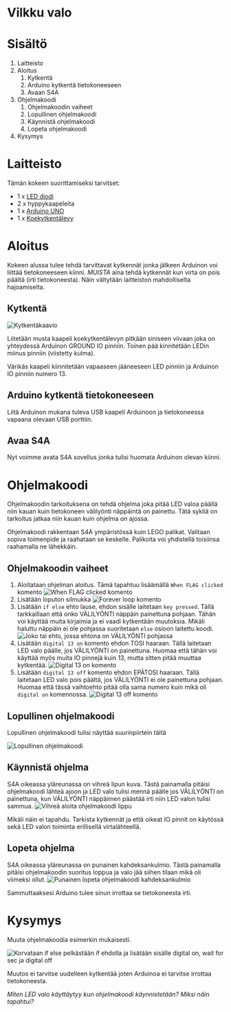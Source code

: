 # Vilkku valo

# Sisältö

1. Laitteisto
1. Aloitus
    1. Kytkentä
    1. Arduino kytkentä tietokoneeseen
    1. Avaan S4A
1. Ohjelmakoodi
    1. Ohjelmakoodin vaiheet
    1. Lopullinen ohjelmakoodi
    1. Käynnistä ohjelmakoodi
    1. Lopeta ohjelmakoodi
1. Kysymys


# Laitteisto

Tämän kokeen suorittamiseksi tarvitset:
 
* 1 x [LED diodi](https://fi.wikipedia.org/wiki/LED)
* 2 x hyppykaapeleita
* 1 x [Arduino UNO](https://www.arduino.cc/en/Guide/ArduinoUno)
* 1 x [Koekytkentälevy](https://fi.wikipedia.org/wiki/Koekytkent%C3%A4levy)

# Aloitus

Kokeen alussa tulee tehdä tarvittavat kytkennät jonka jälkeen Arduinon voi liittää tietokoneeseen kiinni. *MUISTA* aina tehdä kytkennät kun virta on pois päältä (irti tietokoneesta). Näin vältytään laitteiston mahdolliselta hajoamiselta.

## Kytkentä

![Kytkentäkaavio](https://github.com/Atihinen/a4kidsWs/raw/master/media/labs/blink/blink_wiring.jpg)

Liitetään musta kaapeli koekytkentälevyn pitkään siniseen viivaan joka on yhteydessä Arduinon GROUND IO pinniin. Toinen pää kinnitetään LEDin miinus pinniin (viistetty kulma).

Värikäs kaapeli kiinnitetään vapaaseen jääneeseen LED pinniin ja Arduinon IO pinniin numero 13.

## Arduino kytkentä tietokoneeseen

Liitä Arduinon mukana tuleva USB kaapeli Arduinoon ja tietokoneessa vapaana olevaan USB porttiin.

## Avaa S4A

Nyt voimme avata S4A sovellus jonka tulisi huomata Arduinon olevan kiinni.

# Ohjelmakoodi

Ohjelmakoodin tarkoituksena on tehdä ohjelma joka pitää LED valoa päällä niin kauan kuin tietokoneen välilyönti näppäintä on painettu. Tätä sykliä on tarkoitus jatkaa niin kauan kuin ohjelma on ajossa.

Ohjelmakoodi rakkentaan S4A ympäristössä kuin LEGO palikat. Valitaan sopiva toimenpide ja raahataan se keskelle. Palikoita voi yhdistellä toisiinsa raahamalla ne lähekkäin.

## Ohjelmakoodin vaiheet

1. Aloitataan ohjelman aloitus. Tämä tapahtuu lisäämällä `When FLAG clicked` komento
![When FLAG clicked komento](https://github.com/Atihinen/a4kidsWs/raw/master/media/code_commands/when_flag_clicked.jpg)
1. Lisätään loputon silmukka
![Forever loop komento](https://github.com/Atihinen/a4kidsWs/raw/master/media/code_commands/forver_loop.jpg)
1. Lisätään `if else` ehto lause, ehdon sisälle laitetaan `key pressed`. Tällä tarkkaillaan että onko VÄLILYÖNTI näppäin painettuna pohjaan. Tähän voi käyttää muita kirjaimia ja ei vaadi kytkentään muutoksia. Mikäli haluttu näppäin ei ole pohjassa suoritetaan `else` osioon laitettu koodi.
![Joko tai ehto, jossa ehtona on VÄLILYÖNTI pohjassa](https://github.com/Atihinen/a4kidsWs/raw/master/media/labs/pc_control/if_key_pressed_else.jpg)
1. Lisätään `digital 13 on` komento ehdon TOSI haaraan. Tällä laitetaan LED valo päälle, jos VÄLILYÖNTI on painettuna. Huomaa että tähän voi käyttää myös muita IO pinnejä kuin 13, mutta sitten pitää muuttaa kytkentää.
![Digital 13 on komento](https://github.com/Atihinen/a4kidsWs/raw/master/media/code_commands/digital_io_on.jpg)
1. Lisätään `digital 13 off` komento ehdon EPÄTOSI haaraan. Tällä laitetaan LED valo pois päältä, jos VÄLILYÖNTI ei ole painettuna pohjaan. Huomaa että tässä vaihtoehto pitää olla sama numero kuin mikä oli `digital on` komennossa.
![Digital 13 off komento](https://github.com/Atihinen/a4kidsWs/raw/master/media/code_commands/digital_io_off.jpg)

## Lopullinen ohjelmakoodi

Lopullinen ohjelmakoodi tulisi näyttää suurinpiirtein tältä

![Lopullinen ohjelmakoodi](https://github.com/Atihinen/a4kidsWs/raw/master/media/labs/pc_control/pc_control_code.jpg)

## Käynnistä ohjelma

S4A oikeassa yläreunassa on vihreä lipun kuva. Tästä painamalla pitäisi ohjelmakoodi lähteä ajoon ja LED valo tulisi mennä päälle jos VÄLILYÖNTI on painettuna, kun VÄLILYÖNTI näppäimen päästää irti niin LED valon tulisi sammua.
![Vihreä aloita ohjelmakoodi lippu](https://github.com/Atihinen/a4kidsWs/raw/master/media/start_script.jpg) 

Mikäli näin ei tapahdu. Tarkista kytkennät ja että oikeat IO pinnit on käytössä sekä LED valon toiminta erillisellä virtalähteellä.

## Lopeta ohjelma

S4A oikeassa yläreunassa on punainen kahdeksankulmio. Tästä painamalla pitäisi ohjelmakoodin suoritus loppua ja valo jää siihen tilaan mikä oli viimeksi ollut.
![Punainen lopeta ohjelmakoodi kahdeksankulmio](https://github.com/Atihinen/a4kidsWs/raw/master/media/stop_script.jpg)

Sammuttaaksesi Arduino tulee sinun irrottaa se tietokoneesta irti.

# Kysymys

Muuta ohjelmakoodia esimerkin mukaisesti.

![Korvataan if else pelkästään if ehdolla ja lisätään sisälle digital on, wait for sec ja digital off](https://github.com/Atihinen/a4kidsWs/raw/master/media/labs/pc_control/pc_control_code_question.jpg)

Muutos ei tarvitse uudelleen kytkentää joten Arduinoa ei tarvitse irrottaa tietokoneesta.

_Miten LED valo käyttäytyy kun ohjelmakoodi käynnistetään? Miksi näin tapahtui?_